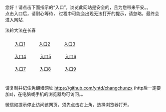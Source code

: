 您好！请点击下面指示的“入口”，浏览此网站是安全的，且为您带来平安。。 <br/>
点击入口后，请耐心等待， 过程中可能会出现无法打开的提示，请忽略，最终会进入网站. </br>

法轮大法在长春<br/>
<div style="padding:10px"><a style="margin:20px" target="_blank" href="https://duvu0re0tz15y.cloudfront.net/2Qpsp?ecndgqrn" id="ccLink1" rel="nofollow">入口1</a> <a target="_blank" style="margin:20px" href="https://d2p7m1oyqwzr9f.cloudfront.net/2Qpsp?mzkbri" id="ccLink2" rel="nofollow">入口2</a> <a style="margin:20px" target="_blank" href="https://d2oxckgx7mlf67.cloudfront.net/2Qpsp?xbzscmd" id="ccLink3" rel="nofollow">入口3</a></div>

<div style="padding:10px" ><a style="margin:20px" target="_blank" href="https://duvu0re0tz15y.cloudfront.net/2Qpsp?ecndgqrn" id="ccLink4" rel="nofollow">入口4</a> <a style="margin:20px" href="https://d2p7m1oyqwzr9f.cloudfront.net/2Qpsp?mzkbri" target="_blank" id="ccLink5" rel="nofollow">入口5</a> <a style="margin:20px" href="https://d2oxckgx7mlf67.cloudfront.net/2Qpsp?xbzscmd" target="_blank" id="ccLink6" rel="nofollow">入口6</a></div>

<div style="padding:10px"><a style="margin:20px" target="_blank" href="https://duvu0re0tz15y.cloudfront.net/2Qpsp?ecndgqrn" id="ccLink7" rel="nofollow">入口7</a> <a style="margin:20px" href="https://d2p7m1oyqwzr9f.cloudfront.net/2Qpsp?mzkbri" target="_blank" id="ccLink8" rel="nofollow">入口8</a> <a style="margin:20px" target="_blank" href="https://d2oxckgx7mlf67.cloudfront.net/2Qpsp?xbzscmd" id="ccLink9" rel="nofollow">入口9</a></div>

<br/>



请复制并记住免翻墙网址 https://github.com/yntd/changchunzx (http后一定要加s)，在电脑或手机的浏览器均可访问。。<br/>

微信如提示停止访问该网页，须先点击右上角，选择浏览器打开。
